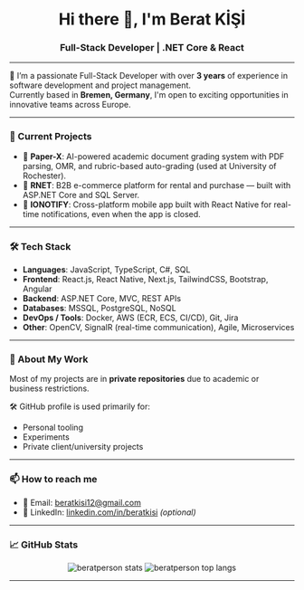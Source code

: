 <h1 align="center">Hi there 👋, I'm Berat KİŞİ</h1>
<h3 align="center">Full-Stack Developer | .NET Core & React </h3>

---

🔧 I’m a passionate Full-Stack Developer with over **3 years** of experience in software development and project management.  
Currently based in **Bremen, Germany**, I'm open to exciting opportunities in innovative teams across Europe.

---

### 💼 Current Projects

- 🧠 **Paper-X**: AI-powered academic document grading system with PDF parsing, OMR, and rubric-based auto-grading (used at University of Rochester).
- 🛒 **RNET**: B2B e-commerce platform for rental and purchase — built with ASP.NET Core and SQL Server.
- 📲 **IONOTIFY**: Cross-platform mobile app built with React Native for real-time notifications, even when the app is closed.

---

### 🛠️ Tech Stack

- **Languages**: JavaScript, TypeScript, C#, SQL  
- **Frontend**: React.js, React Native, Next.js, TailwindCSS, Bootstrap, Angular  
- **Backend**: ASP.NET Core, MVC, REST APIs  
- **Databases**: MSSQL, PostgreSQL, NoSQL  
- **DevOps / Tools**: Docker, AWS (ECR, ECS, CI/CD), Git, Jira  
- **Other**: OpenCV, SignalR (real-time communication), Agile, Microservices

---

### 📂 About My Work

Most of my projects are in **private repositories** due to academic or business restrictions.  

🛠️ GitHub profile is used primarily for:
- Personal tooling
- Experiments
- Private client/university projects

---

### 📫 How to reach me

- 📧 Email: [beratkisi12@gmail.com](mailto:beratkisi12@gmail.com)  
- 💼 LinkedIn: [linkedin.com/in/beratkisi](https://linkedin.com/in/beratkisi) *(optional)*  
---

### 📈 GitHub Stats

<p align="center">
  <img src="https://github-readme-stats.vercel.app/api?username=beratperson&show_icons=true&theme=radical" alt="beratperson stats" />
  <img src="https://github-readme-stats.vercel.app/api/top-langs/?username=beratperson&layout=compact&theme=radical" alt="beratperson top langs" />
</p>

---
